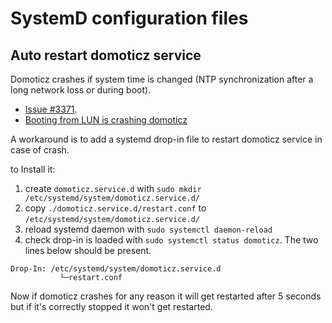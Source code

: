 # SystemD configuration files

## Auto restart domoticz service

Domoticz crashes if system time is changed (NTP synchronization after a long network loss or during boot).
- [Issue #3371](https://github.com/domoticz/domoticz/issues/3371).
- [Booting from LUN is crashing domoticz](https://www.domoticz.com/forum/viewtopic.php?f=6&t=28738l)

A workaround is to add a systemd drop-in file to restart domoticz service in case of crash.

to Install it:
1. create `domoticz.service.d` with `sudo mkdir /etc/systemd/system/domoticz.service.d/`
2. copy `./domoticz.service.d/restart.conf` to `/etc/systemd/system/domoticz.service.d/`
3. reload systemd daemon with `sudo systemctl daemon-reload`
4. check drop-in is loaded with `sudo systemctl status domoticz`. The two lines below should be present.
```
Drop-In: /etc/systemd/system/domoticz.service.d
           └─restart.conf
```

Now if domoticz crashes for any reason it will get restarted after 5 seconds but if it's correctly stopped it won't get restarted.
